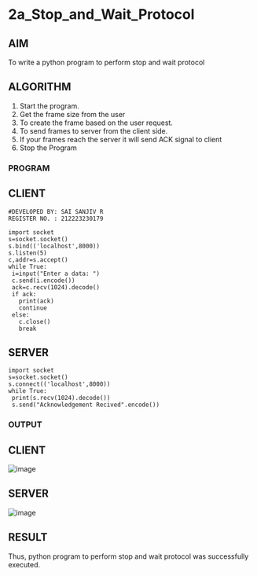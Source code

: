 # 2a_Stop_and_Wait_Protocol
## AIM 
To write a python program to perform stop and wait protocol
## ALGORITHM
1. Start the program.
2. Get the frame size from the user
3. To create the frame based on the user request.
4. To send frames to server from the client side.
5. If your frames reach the server it will send ACK signal to client
6. Stop the Program
### PROGRAM
## CLIENT
```
#DEVELOPED BY: SAI SANJIV R
REGISTER NO. : 212223230179

import socket
s=socket.socket()
s.bind(('localhost',8000))
s.listen(5)
c,addr=s.accept()
while True:
 i=input("Enter a data: ")
 c.send(i.encode())
 ack=c.recv(1024).decode()
 if ack:
   print(ack)
   continue
 else:
   c.close()
   break
```
## SERVER
```
import socket
s=socket.socket()
s.connect(('localhost',8000))
while True:
 print(s.recv(1024).decode())
 s.send("Acknowledgement Recived".encode())
 ```  
### OUTPUT
## CLIENT
![image](https://github.com/SaiSanjiv/2a_Stop_and_Wait_Protocol/assets/151772975/1703ccb2-9884-4cc3-9d1e-c1f6171b0cb7)
## SERVER
![image](https://github.com/SaiSanjiv/2a_Stop_and_Wait_Protocol/assets/151772975/6f7ae06a-66fc-4f42-82d5-4b9980d6a914)



## RESULT
Thus, python program to perform stop and wait protocol was successfully executed.
